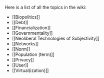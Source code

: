 Here is a list of all the topics in the wiki:

* [[Biopolitics]]
* [[Debt]]
* [[Financialization]]
* [[Governmentality]]
* [[Neoliberal Technologies of Subjectivity]]
* [[Networks]]
* [[Norm]]
* [[Population (term)]]
* [[Privacy]]
* [[User]]
* [[Virtual(ization)]]